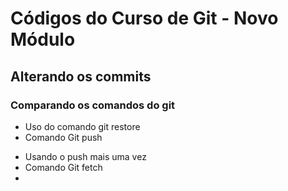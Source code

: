 # Códigos do Curso de Git - Novo Módulo

## Alterando os commits

### Comparando os comandos do git

* Uso do comando git restore
* Comando Git push
- Usando o push mais uma vez
- Comando Git fetch
-
